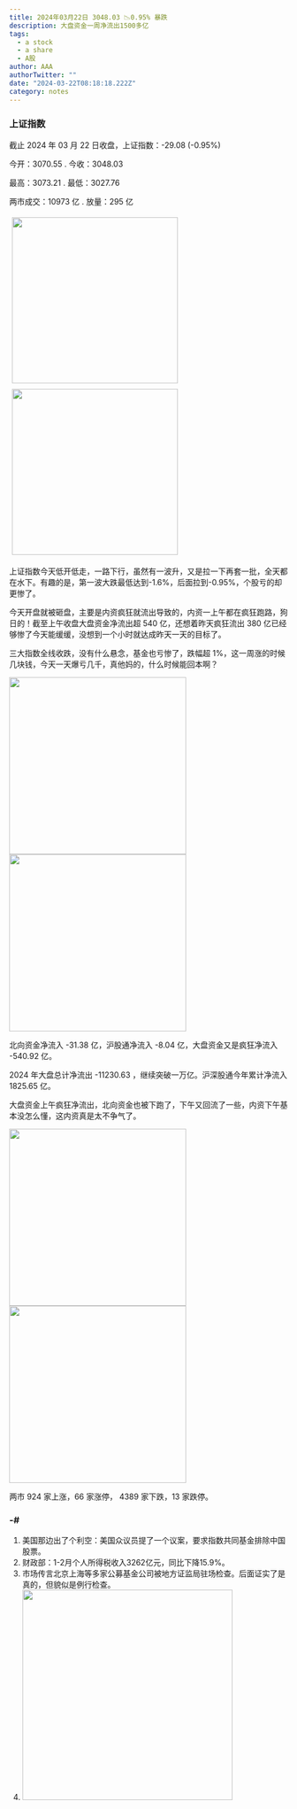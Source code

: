 ```yaml
---
title: 2024年03月22日 3048.03 📉0.95% 暴跌
description: 大盘资金一周净流出1500多亿
tags:
  - a stock
  - a share
  - A股
author: AAA
authorTwitter: ""
date: "2024-03-22T08:18:18.222Z"
category: notes
---
```


### 上证指数

截止 2024 年 03 月 22 日收盘，上证指数：<span class="font-semibold text-g-5">-29.08 (-0.95%)</span>

今开：<span class="font-semibold text-g-5">3070.55 </span> . 今收：<span class="font-semibold text-g-5">3048.03 </span>

最高：<span class="font-semibold text-g-5">3073.21 </span> . 最低：<span class="font-semibold text-g-6">3027.76 </span>

两市成交：<span class="font-semibold">10973 亿</span> . 放量：<span class="font-semibold text-r-5">295 亿</span>

<img src="/images/uploads/2024-03/20240322-zs-sh.png" style="width: 300px;display:inline-block;margin: 5px">
<img src="/images/uploads/2024-03/20240322-zs-sh-rk.png" style="width: 300px;display:inline-block;margin: 5px">

上证指数今天低开低走，一路下行，虽然有一波升，又是拉一下再套一批，全天都在水下。有趣的是，第一波大跌最低达到-1.6%，后面拉到-0.95%，个股亏的却更惨了。

今天开盘就被砸盘，主要是内资疯狂就流出导致的，内资一上午都在疯狂跑路，狗日的！截至上午收盘大盘资金净流出超 540 亿，还想着昨天疯狂流出 380 亿已经够惨了今天能缓缓，没想到一个小时就达成昨天一天的目标了。

三大指数全线收跌，没有什么悬念，基金也亏惨了，跌幅超 1%，这一周涨的时候几块钱，今天一天爆亏几千，真他妈的，什么时候能回本啊？

<img src="/images/uploads/2024-03/20240322-zs-global.png" width="320">

<img src="/images/uploads/2024-03/20240322-zs-bs.png" width="320">

北向资金净流入 <span class="font-semibold text-g-5">-31.38 亿</span>，沪股通净流入 <span class="font-semibold text-g-5">-8.04 亿</span>，大盘资金又是疯狂净流入 <span class="font-semibold text-g-7">-540.92 亿</span>。

2024 年大盘总计净流出 <span class="font-semibold text-g-8">-11230.63 </span>，继续突破一万亿。沪深股通今年累计净流入 <span class="font-semibold text-r-6">1825.65 </span>亿。

大盘资金上午疯狂净流出，北向资金也被下跑了，下午又回流了一些，内资下午基本没怎么懂，这内资真是太不争气了。

<img src="/images/uploads/2024-03/20240322-zs-as.png" width="320">
<img src="/images/uploads/2024-03/20240322-zs-zdtj.png" width="320">

两市 <span class="text-r-5">924</span> 家上涨，66 家涨停， <span class="font-semibold text-g-5">4389</span> 家下跌，13 家跌停。

### -# 
1. 美国那边出了个利空：美国众议员提了一个议案，要求指数共同基金排除中国股票。
2. 财政部：1-2月个人所得税收入3262亿元，同比下降15.9%。
3. 市场传言北京上海等多家公募基金公司被地方证监局驻场检查。后面证实了是真的，但貌似是例行检查。
4. <img src="/images/uploads/2024-03/20240322-pic-1.jpg" width="380">